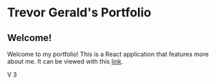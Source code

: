 # Trevor Gerald's Portfolio

## Welcome!
Welcome to my portfolio! This is a React application that features more about me. It can be viewed with this [link](https://trevorgerald.web.app/). 

V 3
